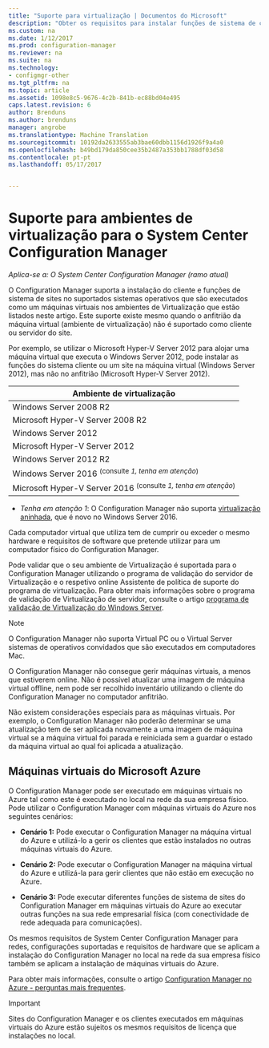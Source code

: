 ```yaml
---
title: "Suporte para virtualização | Documentos do Microsoft"
description: "Obter os requisitos para instalar funções de sistema de cliente e o site do System Center Configuration Manager num ambiente de virtualização."
ms.custom: na
ms.date: 1/12/2017
ms.prod: configuration-manager
ms.reviewer: na
ms.suite: na
ms.technology:
- configmgr-other
ms.tgt_pltfrm: na
ms.topic: article
ms.assetid: 1098e8c5-9676-4c2b-841b-ec88bd04e495
caps.latest.revision: 6
author: Brenduns
ms.author: brenduns
manager: angrobe
ms.translationtype: Machine Translation
ms.sourcegitcommit: 10192da2633555ab3bae60dbb1156d1926f9a4a0
ms.openlocfilehash: b49bd179da850cee35b2487a353bb1788df03d58
ms.contentlocale: pt-pt
ms.lasthandoff: 05/17/2017


---
```

# <a name="support-for-virtualization-environments-for-system-center-configuration-manager"></a>Suporte para ambientes de virtualização para o System Center Configuration Manager

*Aplica-se a: O System Center Configuration Manager (ramo atual)*

O Configuration Manager suporta a instalação do cliente e funções de sistema de sites no suportados sistemas operativos que são executados como um máquinas virtuais nos ambientes de Virtualização que estão listados neste artigo. Este suporte existe mesmo quando o anfitrião da máquina virtual (ambiente de virtualização) não é suportado como cliente ou servidor do site.  

 Por exemplo, se utilizar o Microsoft Hyper-V Server 2012 para alojar uma máquina virtual que executa o Windows Server 2012, pode instalar as funções do sistema cliente ou um site na máquina virtual (Windows Server 2012), mas não no anfitrião (Microsoft Hyper-V Server 2012).  

|Ambiente de virtualização|  
|--------------------------------|  
|Windows Server 2008 R2|  
|Microsoft Hyper-V Server 2008 R2|  
|Windows Server 2012|  
|Microsoft Hyper-V Server 2012|  
|Windows Server 2012 R2|
|Windows Server 2016 <sup>(consulte *1, tenha em atenção*)</sup>|
|Microsoft Hyper-V Server 2016 <sup>(consulte *1, tenha em atenção*)|
-  *Tenha em atenção 1*: O Configuration Manager não suporta [virtualização aninhada](https://technet.microsoft.com/windows-server-docs/compute/hyper-v/what-s-new-in-hyper-v-on-windows#a-namebkmknestedanested-virtualization-new), que é novo no Windows Server 2016.


 Cada computador virtual que utiliza tem de cumprir ou exceder o mesmo hardware e requisitos de software que pretende utilizar para um computador físico do Configuration Manager.  

 Pode validar que o seu ambiente de Virtualização é suportada para o Configuration Manager utilizando o programa de validação do servidor de Virtualização e o respetivo online Assistente de política de suporte do programa de virtualização. Para obter mais informações sobre o programa de validação de Virtualização de servidor, consulte o artigo [programa de validação de Virtualização do Windows Server](https://www.windowsservercatalog.com/svvp.aspx).  

> [!NOTE]  
>  O Configuration Manager não suporta Virtual PC ou o Virtual Server sistemas de operativos convidados que são executados em computadores Mac.  

O Configuration Manager não consegue gerir máquinas virtuais, a menos que estiverem online. Não é possível atualizar uma imagem de máquina virtual offline, nem pode ser recolhido inventário utilizando o cliente do Configuration Manager no computador anfitrião.  

Não existem considerações especiais para as máquinas virtuais. Por exemplo, o Configuration Manager não poderão determinar se uma atualização tem de ser aplicada novamente a uma imagem de máquina virtual se a máquina virtual foi parada e reiniciada sem a guardar o estado da máquina virtual ao qual foi aplicada a atualização.  

##  <a name="bkmk_Azure"></a> Máquinas virtuais do Microsoft Azure  
 O Configuration Manager pode ser executado em máquinas virtuais no Azure tal como este é executado no local na rede da sua empresa físico. Pode utilizar o Configuration Manager com máquinas virtuais do Azure nos seguintes cenários:  

-   **Cenário 1:** Pode executar o Configuration Manager na máquina virtual do Azure e utilizá-lo a gerir os clientes que estão instalados no outras máquinas virtuais do Azure.  

-   **Cenário 2:** Pode executar o Configuration Manager na máquina virtual do Azure e utilizá-la para gerir clientes que não estão em execução no Azure.  

-   **Cenário 3:** Pode executar diferentes funções de sistema de sites do Configuration Manager em máquinas virtuais do Azure ao executar outras funções na sua rede empresarial física (com conectividade de rede adequada para comunicações).  

Os mesmos requisitos de System Center Configuration Manager para redes, configurações suportadas e requisitos de hardware que se aplicam a instalação do Configuration Manager no local na rede da sua empresa físico também se aplicam a instalação de máquinas virtuais do Azure.  

Para obter mais informações, consulte o artigo [Configuration Manager no Azure - perguntas mais frequentes](/sccm/core/understand/configuration-manager-on-azure).

> [!IMPORTANT]  
>  Sites do Configuration Manager e os clientes executados em máquinas virtuais do Azure estão sujeitos os mesmos requisitos de licença que instalações no local.  


